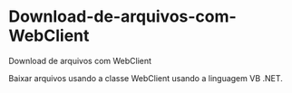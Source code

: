 # Download-de-arquivos-com-WebClient
Download de arquivos com WebClient

Baixar arquivos usando a classe WebClient usando a linguagem VB .NET.
